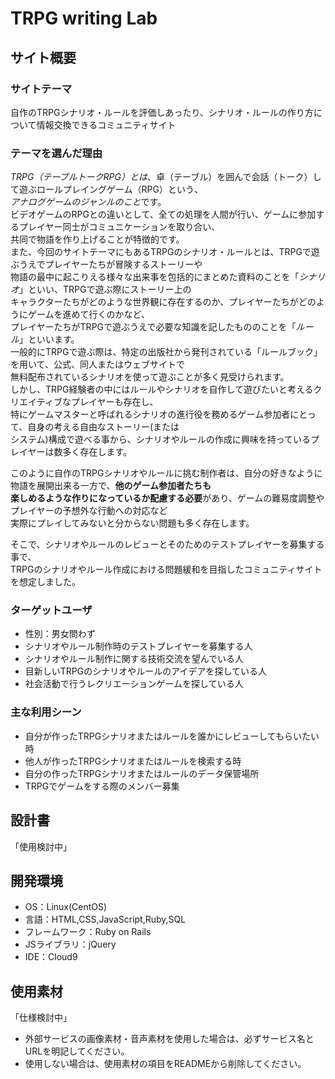 # TRPG writing Lab

## サイト概要
### サイトテーマ
 自作のTRPGシナリオ・ルールを評価しあったり、シナリオ・ルールの作り方について情報交換できるコミュニティサイト 

### テーマを選んだ理由
  *TRPG（テーブルトークRPG）とは*、卓（テーブル）を囲んで会話（トーク）して遊ぶロールプレイングゲーム（RPG）という、  
 *アナログゲームのジャンルのこと*です。  
 ビデオゲームのRPGとの違いとして、全ての処理を人間が行い、ゲームに参加するプレイヤー同士がコミュニケーションを取り合い、  
 共同で物語を作り上げることが特徴的です。  
 また、今回のサイトテーマにもあるTRPGのシナリオ・ルールとは、TRPGで遊ぶうえでプレイヤーたちが冒険するストーリーや  
 物語の最中に起こりえる様々な出来事を包括的にまとめた資料のことを「*シナリオ*」といい、TRPGで遊ぶ際にストーリー上の  
 キャラクターたちがどのような世界観に存在するのか、プレイヤーたちがどのようにゲームを進めて行くのかなど、  
 プレイヤーたちがTRPGで遊ぶうえで必要な知識を記したもののことを「*ルール*」といいます。  
 一般的にTRPGで遊ぶ際は、特定の出版社から発刊されている「ルールブック」を用いて、公式、同人またはウェブサイトで  
 無料配布されているシナリオを使って遊ぶことが多く見受けられます。  
 しかし、TRPG経験者の中にはルールやシナリオを自作して遊びたいと考えるクリエイティブなプレイヤーも存在し、  
 特にゲームマスターと呼ばれるシナリオの進行役を務めるゲーム参加者にとって、自身の考える自由なストーリー(または  
 システム)構成で遊べる事から、シナリオやルールの作成に興味を持っているプレイヤーは数多く存在します。

 このように自作のTRPGシナリオやルールに挑む制作者は、自分の好きなように物語を展開出来る一方で、**他のゲーム参加者たちも**  
 **楽しめるような作りになっているか配慮する必要**があり、ゲームの難易度調整やプレイヤーの予想外な行動への対応など  
 実際にプレイしてみないと分からない問題も多く存在します。

 そこで、シナリオやルールのレビューとそのためのテストプレイヤーを募集する事で、  
 TRPGのシナリオやルール作成における問題緩和を目指したコミュニティサイトを想定しました。

### ターゲットユーザ
- 性別：男女問わず
- シナリオやルール制作時のテストプレイヤーを募集する人
- シナリオやルール制作に関する技術交流を望んでいる人
- 目新しいTRPGのシナリオやルールのアイデアを探している人
- 社会活動で行うレクリエーションゲームを探している人

### 主な利用シーン
- 自分が作ったTRPGシナリオまたはルールを誰かにレビューしてもらいたい時
- 他人が作ったTRPGシナリオまたはルールを検索する時
- 自分の作ったTRPGシナリオまたはルールのデータ保管場所
- TRPGでゲームをする際のメンバー募集

## 設計書
「使用検討中」

## 開発環境
- OS：Linux(CentOS)
- 言語：HTML,CSS,JavaScript,Ruby,SQL
- フレームワーク：Ruby on Rails
- JSライブラリ：jQuery
- IDE：Cloud9

## 使用素材
「仕様検討中」

- 外部サービスの画像素材・音声素材を使用した場合は、必ずサービス名とURLを明記してください。
- 使用しない場合は、使用素材の項目をREADMEから削除してください。
